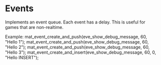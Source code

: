 # Events

Implements an event queue. Each event has a delay. This is useful for games that are non-realtime.

Example:
mat_event_create_and_push(eve_show_debug_message, 60, "Hello 1");
mat_event_create_and_push(eve_show_debug_message, 60, "Hello 2");
mat_event_create_and_push(eve_show_debug_message, 60, "Hello 3");
mat_event_create_and_insert(eve_show_debug_message, 60, 0, "Hello INSERT");
